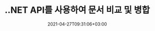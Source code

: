 ---
############################# Static ############################
layout: "product"
date: 2021-04-27T09:31:06+03:00
draft: false

product: "Comparison"
product_tag: "comparison"
platform: ".NET"
platform_tag: "net"

############################# Head ############################
head_title: "C# .NET 문서 비교 API | PDF Word Excel 웹 및 텍스트 비교 및 병합"
head_description: "C# .NET 문서 비교 API. PDF Word DOC DOCX, Excel 스프레드시트, PPT, PPTX, HTML, EMLX MSG, VSDX, DXF DWG 및 이미지 파일 형식 비교 및 병합."

############################# Header ############################
title: "..NET API를 사용하여 문서 비교 및 병합"
description: "Documents Comparison API를 사용하여 .NET 응용 프로그램을 개발하여 동일한 형식 문서 간의 내용 및 스타일 차이 비교 및 확인."
button:
    enable: true
    icon: "fas fa-arrow-down"
    label: "무료 평가판 다운로드"
    link: "https://downloads.groupdocs.com/comparison/net"

############################# SubMenu ############################
submenu:
    enable: true
    
    left:
        img_alt: "GroupDocs.Comparison for .NET"
        image: "https://www.groupdocs.cloud/templates/groupdocs/images/product-logos/groupdocs-comparison-net.png"
        product: "GroupDocs.Comparison"
        platform: ".NET"

    middle:
        button:
            - link: "#overview"
              text: "개요"

            - link: "#features"
              text: "특징"

            - link: "#support"
              text: "지원하다"

            - link: "https://products.groupdocs.app/comparison"
              text: "라이브 데모"

            - link: "https://purchase.groupdocs.com/pricing/comparison/net"
              text: "가격"

    right:
        link_download: "https://downloads.groupdocs.com/comparison"
        link_learn: "https://docs.groupdocs.com/comparison/net/"
        link_buy: "https://purchase.groupdocs.com"

############################# Overview ############################
overview:
    enable: true
    content: |
      GroupDocs.Comparison for .NET API는 C#, ASP.NET 또는 기타 .NET 관련 기술에서 동일한 형식의 문서 간에 차이 검사기 응용 프로그램을 구축하는 빠르고 안정적인 솔루션입니다. .NET 비교 라이브러리는 PDF, HTML, Outlook 전자 메일, Microsoft Office Word 문서, Excel 스프레드시트, PowerPoint 프레젠테이션, OneNote, Visio 다이어그램, 텍스트와 같은 인기 있는 이미지 및 문서 형식의 텍스트 스타일과 콘텐츠의 차이점 확인을 지원합니다. 및 이미지. 차이점 요약을 나열하는 비교 문서를 제공하면서 단어, 단락 및 문자에 대한 내용 변경을 감지하기 위해 비교를 수행할 수 있습니다. GroupDocs.Comparison for .NET API는 소스 문서의 기본 정보를 쉽게 추출할 수 있습니다. 또한 파일이나 스트림을 통해 암호화된 문서를 가져올 뿐만 아니라 간단한 암호를 사용하여 가져오고, 비교하고, 저장할 수 있습니다.  
        
      GroupDocs.Comparison for .NET은 .NET 플랫폼을 대상으로 하는 모든 개발 환경에서 응용 프로그램을 개발하는 데 사용할 수 있습니다. 모든 .NET 기반 언어와 호환되며 Mono 또는 .NET 프레임워크(.NET Core 포함)를 설치할 수 있는 인기 있는 운영 체제(Windows, Linux, MacOS)를 지원합니다.
    examples:
      enable: true
      
      
    tabs:
      enable: true
      
      ## TAB ONE ##
      tab_one:
        description: |
          다음은 .NET용 GroupDocs.Comparison의 개요입니다.
      
        right:
          enable: true
          icon: "fab fa-html5"
          title: "개요"
          content: |
            * 문서 비교
            * HTML 파일 비교
            * PDF 비교
            * 다이어그램 비교
            * 파일 내용 비교
            * 텍스트 스타일 비교
      
      ## TAB TWO ##
      tab_two:
        description: |
          .NET용 GroupDocs.Comparison은 Microsoft Office, PDF, 이미지 및 기타 여러 가지를 포함하여 널리 사용되는 모든 [문서 파일 형식](https://docs.groupdocs.com/comparison/net/supported-document-formats/)을 지원합니다.
        left:
          enable: true
          table:
            # table loop
            - title: "Microsoft Office"
              content: |
                * **Word:** [DOC](https://products.groupdocs.com/comparison/net/doc/), [DOCX](https://products.groupdocs.com/comparison/net/docx/), [DOCM](https://products.groupdocs.com/comparison/net/docm/), [DOT](https://products.groupdocs.com/comparison/net/dot/), [DOTX](https://products.groupdocs.com/comparison/net/dotx/), [DOTM](https://products.groupdocs.com/comparison/net/dotm/), [RTF](https://products.groupdocs.com/comparison/net/rtf/), [TXT](https://products.groupdocs.com/comparison/net/txt/)
                * **Excel:** [XLS](https://products.groupdocs.com/comparison/net/xls/), [XLSX](https://products.groupdocs.com/comparison/net/xlsx/), [XLSM](https://products.groupdocs.com/comparison/net/xlsm/), [XLSB](https://products.groupdocs.com/comparison/net/xlsb/), [XLTM](https://products.groupdocs.com/comparison/net/xltm/), [XLT](https://products.groupdocs.com/comparison/net/xlt/), [XLTM](https://products.groupdocs.com/comparison/net/xltm/), [XLTX](https://products.groupdocs.com/comparison/net/xltx/), [XLAM](https://products.groupdocs.com/comparison/net/xlam/), [SXC](https://products.groupdocs.com/comparison/net/sxc/), [SpreadsheetML](https://products.groupdocs.com/comparison/net/xml/)
                * **PowerPoint:** [PPT](https://products.groupdocs.com/comparison/net/ppt/), [PPTX](https://products.groupdocs.com/comparison/net/pptx/), [PPS](https://products.groupdocs.com/comparison/net/pps/), [PPSX](https://products.groupdocs.com/comparison/net/ppsx/), [PPSM](https://products.groupdocs.com/comparison/net/ppsm/), [POT](https://products.groupdocs.com/comparison/net/pot/), [POTM](https://products.groupdocs.com/comparison/net/potm/), [POTX](https://products.groupdocs.com/comparison/net/potx/), [PPTM](https://products.groupdocs.com/comparison/net/pptm/)
                * **Visio:** [VSD](https://products.groupdocs.com/comparison/net/vsd/), [VDX](https://products.groupdocs.com/comparison/net/vdx/), [VSS](https://products.groupdocs.com/comparison/net/vss/), [VSSX](https://products.groupdocs.com/comparison/net/vssx/), [VSX](https://products.groupdocs.com/comparison/net/vsx/), [VST](https://products.groupdocs.com/comparison/net/vst/), [VSTX](https://products.groupdocs.com/comparison/net/vstx/), [VTX](https://products.groupdocs.com/comparison/net/vtx/), [VSDX](https://products.groupdocs.com/comparison/net/vsdx/), [VDW](https://products.groupdocs.com/comparison/net/vdw/), [VSTM](https://products.groupdocs.com/comparison/net/vstm/), [VSSM](https://products.groupdocs.com/comparison/net/vssm/), [VSDM](https://products.groupdocs.com/comparison/net/vsdm/)
                * **Outlook:** [MSG](https://products.groupdocs.com/comparison/net/msg/), [EML](https://products.groupdocs.com/comparison/net/eml/), [EMLX](https://products.groupdocs.com/comparison/net/emlx/), [PST](https://products.groupdocs.com/comparison/net/pst/), [OST](https://products.groupdocs.com/comparison/net/ost/)
                * **OneNote:** [ONE](https://products.groupdocs.com/comparison/net/one/)

        right:
          enable: true
          table:
            # table loop
            - title: "기타 형식"
              content: |
                * **프로그래밍 언어**: CS, Java, CPP, JS, PY, RB, PL, ASM, GROOVY, JSON, ActionScript, PHP, SQL, LOG, DIFF, LESS, SCALA
                * **OpenDocument**: ODT, OTT, ODS, ODP, OTP
                * **휴대용**: PDF, MOBI
                * **오토캐드**: DXF, DWG
                * **이메일**: EML, EMLX, MSG
                * **이미지**: JPEG, BMP, PNG, GIF, DCM, DICOM, DjVu
                * **웹**: HTM, HTML, MHTML
                * **텍스트**: TXT

      ## TAB THREE ##
      tab_three:
        description: |
          .NET용 GroupDocs.Comparison은 다음 운영 체제, 프레임워크 및 패키지 관리자를 지원합니다.
      
        left:
          enable: true
          table:
            - icon: "fab fa-windows"
              title: "운영체제"
              content: |
                * 윈도우 데스크탑
                * 윈도우 서버
                * 윈도우 애저
                * 리눅스
                * 맥 OS

            - icon: "fas fa-code"
              title: "지원되는 프레임워크"
              content: |
                * .NET 프레임워크 2.0 이상
                * 모노 프레임워크 1.2 이상
                * .NET 표준 2.0
                * .NET 코어 2.0

        right:
          enable: true
          table:
            - icon: "fas fa-box"
              title: "패키지 관리자"
              content: |
                * 누겟

            - icon: "fas fa-tools"
              title: "개발 환경"
              content: |
                * 마이크로소프트 비주얼 스튜디오
                * 자마린.안드로이드
                * 자마린.IOS
                * 자마린.맥
                * 모노디벨롭

############################# Features ############################
features:
    enable: true
    title: ".NET 기능에 대한 GroupDocs.Comparison"

    feature:
      - icon: "fas fa-copy"
        content: "콘텐츠 및 글꼴 스타일의 차이점 식별"

      - icon: "fas fa-eye"
        content: "파일 비교 후 발견된 모든 차이점에 대한 요약 보고서 저장"

      - icon: "fas fa-bolt"
        content: "차이점 분석 및 결과 파일 내보내기 후 변경 사항 적용 또는 거부"

      - icon: "fas fa-file-powerpoint"
        content: "Word 파일을 비교하는 동안 Microsoft Word 변경 사항 추적 기능 지원"

      - icon: "fas fa-code"
        content: "비교 중인 각 문서의 변경 사항을 고유하게 식별"

      - icon: "fas fa-cloud"
        content: "스트림을 통해 문서 읽기 및 보내기"

      - icon: "fas fa-remove-format"
        content: "계량형 라이선스 – API 사용량에 따른 청구"

      - icon: "fas fa-comment-slash"
        content: "단일 대상 문서와 여러 소스 문서 비교"

      - icon: "fas fa-location-arrow"
        content: "Word 파일의 특정 페이지를 서로 비교 - 단일 Word 문서에서 모든 변경 사항을 수락하거나 거부합니다."

      - icon: "fas fa-border-all"
        content: "최대 3개의 Word 문서를 병합하고 Word 파일에서 사용되는 수식 비교"

      - icon: "fas fa-wrench"
        content: "filePath에서 문서에 대한 정보 가져오기"

      - icon: "fas fa-columns"
        content: "HTML 비교 결과를 이미지로 저장"

      - icon: "fas fa-file-word"
        content: "삭제된 콘텐츠를 표시하거나 숨기는 옵션"

      - icon: "fas fa-envelope"
        content: "문서의 스타일 비교를 켜거나 끄는 옵션"

      - icon: "fas fa-print"
        content: "비교 문서에서 삽입, 삭제 및 스타일 변경 항목을 표시할 문자열 지정"

      - icon: "fas fa-file-archive"
        content: "단어 구분 기호 및 글꼴 색상을 지정하여 비교 텍스트 스타일 지정"

      - icon: "fas fa-lock"
        content: "PDF, Word, PowerPoint 슬라이드 및 다이어그램의 올바른 변경 좌표 계산"

      - icon: "fas fa-file-code"
        content: "암호로 보호된 파일 비교"
      
      - icon: "fas fa-fill-drip"
        content: "스프레드시트에서 차트 제목 비교 - 결과 셀 파일에서 차트 생성"

      - icon: "fas fa-file-excel"
        content: "셀 문서의 결과 파일에서 자동 모양 자동 크기 조정"

      - icon: "fas fa-heading"
        content: "세부 요약 페이지에 액세스하여 소스 및 대상 문서 파일 간의 변경 사항 감지"

      - icon: "fas fa-project-diagram"
        content: "가장 인기 있는 프로그래밍 및 스크립팅 언어 파일 비교"

      - icon: "fas fa-cube"
        content: "여러(2개 이상) PDF, Word, Excel, 다이어그램, 이메일, 텍스트 및 OneNote 문서 비교"

      - icon: "fab fa-uncharted"
        content: "지원되는 파일 형식의 머리글 및 바닥글 비교"

      - icon: "fab fa-uncharted"
        content: "Word 문서 형식의 책갈피, 변수 및 사용자 지정 속성 비교"

    more_feature:
      - title: ".NET API를 사용하여 문서를 쉽게 비교"
        content: |
          .NET API용 GroupDocs.Comparison은 파일을 비교하는 쉽고 효율적인 방법을 제공합니다. 다음은 C#을 사용하여 두 DOCX 문서를 비교하는 방법을 보여주는 예입니다.  

          ```cs
          //비교할 소스 및 대상 파일
          string source = @"source.docx";
          string target = @"target.docx";
          Comparer comparer = new Comparer();
          //두 문서 비교
          ICompareResult result = comparer.Compare(source, target, new ComparisonSettings());
          ```
      - title: "비교할 상세 수준 선택"
        content: ".NET용 GroupDocs.Comparison을 사용하면 문서를 비교할 범위를 지정할 수 있습니다. 낮음(이미지 격자의 정확도 = 50으로 텍스트 단어별 비교), 중간(이미지 격자의 정확도 = 100으로 텍스트 문자 비교) 또는 높음(이미지 격자의 정확도로 문자별 텍스트 비교 = 150)."

      - title: "텍스트 스타일 비교 지원"
        content: |
          .NET용 GroupDocs.Comparison은 텍스트 스타일을 비교하는 기능을 제공합니다.  

          문서의 단어와 문자를 비교하는 동안 글꼴 이름, 글꼴 크기, 글꼴 색상, 글꼴 스타일(Bold, Italic, Underline, Small Caps, Hyperlink) 및 밑줄 색상(해당되는 경우)을 비교하여 차이점을 찾을 수 있습니다.  

          단락을 비교하면서 단락 정렬, 들여쓰기(왼쪽 들여쓰기, 오른쪽 들여쓰기), 단락 간격(뒤 공백, 앞 공백), 첫 줄 들여쓰기, 줄 간격과 같은 스타일을 비교할 수 있습니다.  

          .NET용 GroupDocs.Comparison은 바닥글 거리, 페이지 높이 및 방향, 여백(왼쪽, 오른쪽, 위쪽 및 아래쪽), 테두리 선 너비 및 테두리 색상과 같은 페이지의 다른 섹션 비교도 지원합니다.  

############################# Support ############################
support:
    enable: true

############################# Solutions ############################
solutions:
    enable: true
    title: "GroupDocs.Comparison은 다른 인기 있는 개발 환경을 위한 문서 보기 API를 제공합니다."

    solution:
        - img_alt: "GroupDocs.Comparison for Java"
          image: "https://www.groupdocs.cloud/templates/groupdocs/images/product-logos/groupdocs-comparison-java.png"
          product: "GroupDocs.Comparison"
          platform: "Java"
          link: "/comparison/java/"

############################# Back to top ###############################
back_to_top:
  enable: true
---